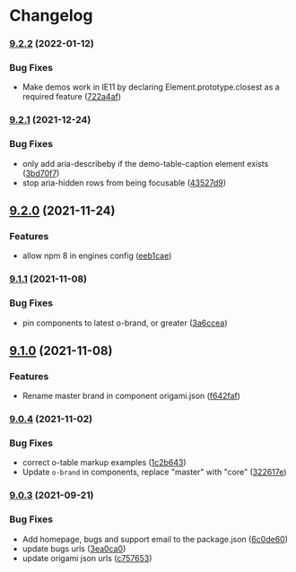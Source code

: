 # Changelog

### [9.2.2](https://www.github.com/Financial-Times/origami/compare/o-table-v9.2.1...o-table-v9.2.2) (2022-01-12)


### Bug Fixes

* Make demos work in IE11 by declaring Element.prototype.closest as a required feature ([722a4af](https://www.github.com/Financial-Times/origami/commit/722a4afc1a398d9d0b37c1951d6917bc8a466284))

### [9.2.1](https://www.github.com/Financial-Times/origami/compare/o-table-v9.2.0...o-table-v9.2.1) (2021-12-24)


### Bug Fixes

* only add aria-describeby if the demo-table-caption element exists ([3bd70f7](https://www.github.com/Financial-Times/origami/commit/3bd70f73a4464becc508703a1a7e4c44e07c99aa))
* stop aria-hidden rows from being focusable ([43527d9](https://www.github.com/Financial-Times/origami/commit/43527d9a3f9b74151a8f674d9b78958e6df68f56))

## [9.2.0](https://www.github.com/Financial-Times/origami/compare/o-table-v9.1.1...o-table-v9.2.0) (2021-11-24)


### Features

* allow npm 8 in engines config ([eeb1cae](https://www.github.com/Financial-Times/origami/commit/eeb1cae6e7f0379e647f2b41240b1f294997d528))

### [9.1.1](https://www.github.com/Financial-Times/origami/compare/o-table-v9.1.0...o-table-v9.1.1) (2021-11-08)


### Bug Fixes

* pin components to latest o-brand, or greater ([3a6ccea](https://www.github.com/Financial-Times/origami/commit/3a6ccea1e838e4a2003322ca1f855d0b87b26b60))

## [9.1.0](https://www.github.com/Financial-Times/origami/compare/o-table-v9.0.4...o-table-v9.1.0) (2021-11-08)


### Features

* Rename master brand in component origami.json ([f642faf](https://www.github.com/Financial-Times/origami/commit/f642faf0574d84ea8185b56e6090c8015def27e6))

### [9.0.4](https://www.github.com/Financial-Times/origami/compare/o-table-v9.0.3...o-table-v9.0.4) (2021-11-02)


### Bug Fixes

* correct o-table markup examples ([1c2b643](https://www.github.com/Financial-Times/origami/commit/1c2b6434288ddf6b70c5833277b28811597f060a))
* Update `o-brand` in components, replace "master" with "core" ([322617e](https://www.github.com/Financial-Times/origami/commit/322617ea80f30a6825d9c36872e05574b871ea82))

### [9.0.3](https://www.github.com/Financial-Times/origami/compare/o-table-v9.0.2...o-table-v9.0.3) (2021-09-21)


### Bug Fixes

* Add homepage, bugs and support email to the package.json ([6c0de60](https://www.github.com/Financial-Times/origami/commit/6c0de60ebd6e64c4dd16d000fcc6b79412ce30f4))
* update bugs urls ([3ea0ca0](https://www.github.com/Financial-Times/origami/commit/3ea0ca03bcb6e55142a77387ad0fff5ddf056d44))
* update origami json urls ([c757653](https://www.github.com/Financial-Times/origami/commit/c7576532b5a14f0462d5346dfb63238be025602e))

